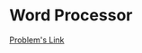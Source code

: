 <h1>Word Processor</h1>
<a href="http://www.usaco.org/index.php?page=viewproblem2&cpid=987">Problem's Link</a>
